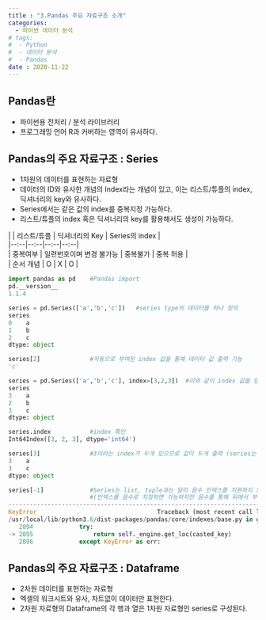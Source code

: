 ```yaml
---
title : "3.Pandas 주요 자료구조 소개"
categories:
  - 파이썬 데이터 분석
# tags:
#  - Python
#  - 데이터 분석
#  - Pandas
date : 2020-11-22
---
```


Pandas란 
--- 
- 파이썬용 전처리 / 분석 라이브러리  
- 프로그래밍 언어 R과 커버하는 영역이 유사하다.  

Pandas의 주요 자료구조 : Series  
--- 
- 1차원의 데이터를 표현하는 자료형 
- 데이터의 ID와 유사한 개념의 Index라는 개념이 있고, 이는 리스트/튜플의 index, 딕셔너리의 key와 유사하다.  
- Series에서는 같은 값의 index를 중복지정 가능하다.  
- 리스트/튜플의 index 혹은 딕셔너리의 key를 활용해서도 생성이 가능하다. 

| | 리스트/튜플 | 딕셔너리의 Key | Series의 index |  
|--:--|--:--|--:--|--:--|  
| 중복여부 | 일련번호이며 변경 불가능 | 중복불가 | 중복 허용 |  
| 순서 개념 | O | X | O |   

```python 
import pandas as pd    #Pandas import
pd.__version__
1.1.4

series = pd.Series(['a','b','c'])   #series type의 데이터를 하나 정의 
series
0    a
1    b
2    c
dtype: object

series[2]              #자동으로 부여된 index 값을 통해 데이터 값 출력 가능 
'c'

series = pd.Series(['a','b','c'], index=[3,2,3])  #이와 같이 index 값을 임의로 지정해 줄 수 있다. 
series
3    a
2    b
3    c
dtype: object

series.index           #index 확인 
Int64Index([3, 2, 3], dtype='int64')

series[3]              #3이라는 index가 두개 있으므로 값이 두개 출력 (series는 index의 중복을 허용)
3    a
3    c
dtype: object

series[-1]             #Series는 list, tuple과는 달리 음수 인덱스를 지원하지 않는다. (정의된 인덱스만 사용) 
                       #(인덱스를 음수로 지정하면 가능하지만 음수를 통해 뒤에서 부터 값을 가져오는 것은 지원하지 않는다.)
---------------------------------------------------------------------------
KeyError                                  Traceback (most recent call last)
/usr/local/lib/python3.6/dist-packages/pandas/core/indexes/base.py in get_loc(self, key, method, tolerance)
   2894             try:
-> 2895                 return self._engine.get_loc(casted_key)
   2896             except KeyError as err:

```

Pandas의 주요 자료구조 : Dataframe  
--- 
- 2차원 데이터를 표현하는 자료형 
- 엑셀의 워크시트와 유사, 차트없이 데이터만 표현한다. 
- 2차원 자료형의 Dataframe의 각 행과 열은 1차원 자료형인 series로 구성된다.  

```python 


```

